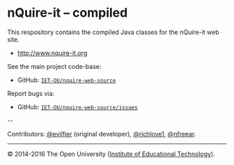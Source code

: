 # nQuire-it – compiled

This respository contains the compiled Java classes for the nQuire-it web site.

* <http://www.nquire-it.org>

See the main project code-base:

* GitHub: [`IET-OU/nquire-web-source`][]

Report bugs via:

* GitHub: [`IET-OU/nquire-web-source/issues`][]


--

Contributors:  [@evilfier][] (original developer), [@richlove1][], [@nfreear][].

---
© 2014-2016 The Open University ([Institute of Educational Technology][iet]).


[`IET-OU/nquire-web-source`]: https://github.com/IET-OU/nquire-web-source
[`IET-OU/nquire-web-source/issues`]: https://github.com/IET-OU/nquire-web-source/issues
[iet]: http://iet.open.ac.uk/

[@evilfier]: https://github.com/evilfer "Eloy Villasclaras Fernandez"
[@nfreear]:  https://github.com/nfreear "Nick Freear"
[@richlove1]: https://github.com/richlove1 "Rich Lovelock"
